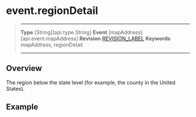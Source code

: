 
# event.regionDetail

> --------------------- ------------------------------------------------------------------------------------------
> __Type__              [String][api.type.String]
> __Event__             [mapAddress][api.event.mapAddress]
> __Revision__          [REVISION_LABEL](REVISION_URL)
> __Keywords__          mapAddress, regionDetail
> --------------------- ------------------------------------------------------------------------------------------

## Overview

The region below the state level (for example, the county in the United States).

## Example
 
``````lua
``````
